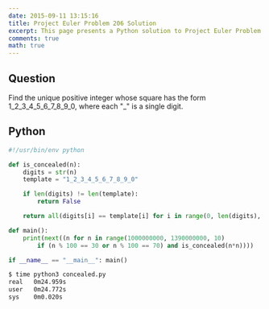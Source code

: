 ```yaml
---
date: 2015-09-11 13:15:16
title: Project Euler Problem 206 Solution
excerpt: This page presents a Python solution to Project Euler Problem 206.
comments: true
math: true
---
```



## Question

Find the unique positive integer whose square has the form 1\_2\_3\_4\_5\_6\_7\_8\_9\_0,
where each "\_" is a single digit.






## Python

```python
#!/usr/bin/env python

def is_concealed(n):
    digits = str(n)
    template = "1_2_3_4_5_6_7_8_9_0"

    if len(digits) != len(template):
        return False

    return all(digits[i] == template[i] for i in range(0, len(digits), 2))

def main():
    print(next((n for n in range(1000000000, 1390000000, 10)
        if (n % 100 == 30 or n % 100 == 70) and is_concealed(n*n))))

if __name__ == "__main__": main()
```


```bash
$ time python3 concealed.py
real   0m24.959s
user   0m24.772s
sys    0m0.020s
```


